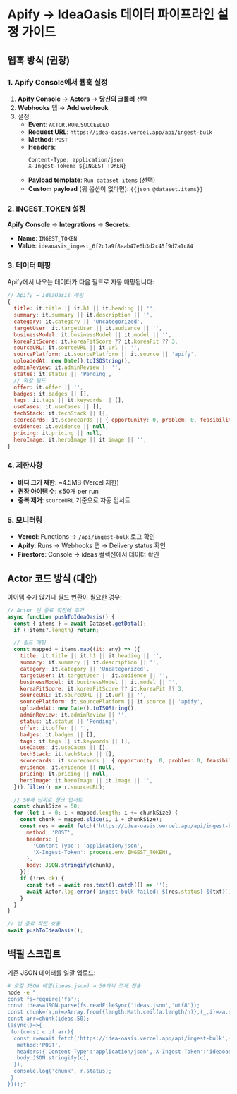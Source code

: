 # Apify → IdeaOasis 데이터 파이프라인 설정 가이드

## 웹훅 방식 (권장)

### 1. Apify Console에서 웹훅 설정

1. **Apify Console** → **Actors** → **당신의 크롤러** 선택
2. **Webhooks** 탭 → **Add webhook**
3. 설정:
   - **Event**: `ACTOR.RUN.SUCCEEDED`
   - **Request URL**: `https://idea-oasis.vercel.app/api/ingest-bulk`
   - **Method**: `POST`
   - **Headers**:
     ```
     Content-Type: application/json
     X-Ingest-Token: ${INGEST_TOKEN}
     ```
   - **Payload template**: `Run dataset items` (선택)
   - **Custom payload** (위 옵션이 없다면): `{{json @dataset.items}}`

### 2. INGEST_TOKEN 설정

**Apify Console** → **Integrations** → **Secrets**:
- **Name**: `INGEST_TOKEN`
- **Value**: `ideaoasis_ingest_6f2c1a9f8eab47e6b3d2c45f9d7a1c84`

### 3. 데이터 매핑

Apify에서 나오는 데이터가 다음 필드로 자동 매핑됩니다:

```javascript
// Apify → IdeaOasis 매핑
{
  title: it.title || it.h1 || it.heading || '',
  summary: it.summary || it.description || '',
  category: it.category || 'Uncategorized',
  targetUser: it.targetUser || it.audience || '',
  businessModel: it.businessModel || it.model || '',
  koreaFitScore: it.koreaFitScore ?? it.koreaFit ?? 3,
  sourceURL: it.sourceURL || it.url || '',
  sourcePlatform: it.sourcePlatform || it.source || 'apify',
  uploadedAt: new Date().toISOString(),
  adminReview: it.adminReview || '',
  status: it.status || 'Pending',
  // 확장 필드
  offer: it.offer || '',
  badges: it.badges || [],
  tags: it.tags || it.keywords || [],
  useCases: it.useCases || [],
  techStack: it.techStack || [],
  scorecards: it.scorecards || { opportunity: 0, problem: 0, feasibility: 0, whyNow: 0 },
  evidence: it.evidence || null,
  pricing: it.pricing || null,
  heroImage: it.heroImage || it.image || '',
}
```

### 4. 제한사항

- **바디 크기 제한**: ~4.5MB (Vercel 제한)
- **권장 아이템 수**: ≤50개 per run
- **중복 제거**: `sourceURL` 기준으로 자동 업서트

### 5. 모니터링

- **Vercel**: Functions → `/api/ingest-bulk` 로그 확인
- **Apify**: Runs → Webhooks 탭 → Delivery status 확인
- **Firestore**: Console → ideas 컬렉션에서 데이터 확인

## Actor 코드 방식 (대안)

아이템 수가 많거나 필드 변환이 필요한 경우:

```javascript
// Actor 런 종료 직전에 추가
async function pushToIdeaOasis() {
  const { items } = await Dataset.getData();
  if (!items?.length) return;

  // 필드 매핑
  const mapped = items.map((it: any) => ({
    title: it.title || it.h1 || it.heading || '',
    summary: it.summary || it.description || '',
    category: it.category || 'Uncategorized',
    targetUser: it.targetUser || it.audience || '',
    businessModel: it.businessModel || it.model || '',
    koreaFitScore: it.koreaFitScore ?? it.koreaFit ?? 3,
    sourceURL: it.sourceURL || it.url || '',
    sourcePlatform: it.sourcePlatform || it.source || 'apify',
    uploadedAt: new Date().toISOString(),
    adminReview: it.adminReview || '',
    status: it.status || 'Pending',
    offer: it.offer || '',
    badges: it.badges || [],
    tags: it.tags || it.keywords || [],
    useCases: it.useCases || [],
    techStack: it.techStack || [],
    scorecards: it.scorecards || { opportunity: 0, problem: 0, feasibility: 0, whyNow: 0 },
    evidence: it.evidence || null,
    pricing: it.pricing || null,
    heroImage: it.heroImage || it.image || '',
  })).filter(r => r.sourceURL);

  // 50개 단위로 청크 업서트
  const chunkSize = 50;
  for (let i = 0; i < mapped.length; i += chunkSize) {
    const chunk = mapped.slice(i, i + chunkSize);
    const res = await fetch('https://idea-oasis.vercel.app/api/ingest-bulk', {
      method: 'POST',
      headers: {
        'Content-Type': 'application/json',
        'X-Ingest-Token': process.env.INGEST_TOKEN!,
      },
      body: JSON.stringify(chunk),
    });
    if (!res.ok) {
      const txt = await res.text().catch(() => '');
      await Actor.log.error(`ingest-bulk failed: ${res.status} ${txt}`);
    }
  }
}

// 런 종료 직전 호출
await pushToIdeaOasis();
```

## 백필 스크립트

기존 JSON 데이터를 일괄 업로드:

```bash
# 로컬 JSON 배열(ideas.json) → 50개씩 쪼개 전송
node -e "
const fs=require('fs');
const ideas=JSON.parse(fs.readFileSync('ideas.json','utf8'));
const chunk=(a,n)=>Array.from({length:Math.ceil(a.length/n)},(_,i)=>a.slice(i*n,(i+1)*n));
const arr=chunk(ideas,50);
(async()=>{
 for(const c of arr){
  const r=await fetch('https://idea-oasis.vercel.app/api/ingest-bulk',{
   method:'POST',
   headers:{'Content-Type':'application/json','X-Ingest-Token':'ideaoasis_ingest_6f2c1a9f8eab47e6b3d2c45f9d7a1c84'},
   body:JSON.stringify(c),
  });
  console.log('chunk', r.status);
 }
})();"
```
